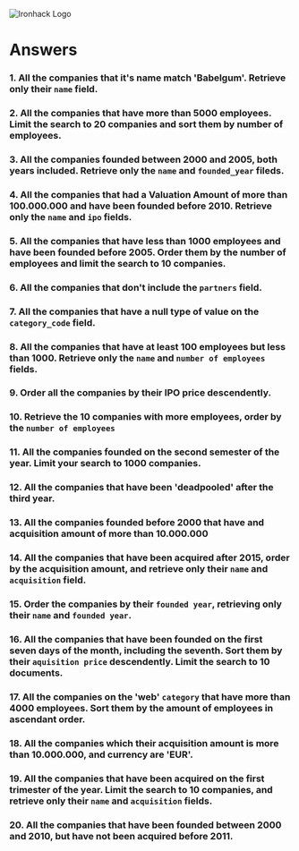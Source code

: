![Ironhack Logo](https://i.imgur.com/1QgrNNw.png)

# Answers

### 1. All the companies that it's name match 'Babelgum'. Retrieve only their `name` field.

<!-- db.companies.find({name : "Babelgum"}, {name: 1, _id:0}) -->

### 2. All the companies that have more than 5000 employees. Limit the search to 20 companies and sort them by **number of employees**.

<!-- db.companies.find({number_of_employees :{$gt: 5000}}, {name:1, _id:0, number_of_employees:1}).limit(20).sort({number_of_employees: -1}) -->

### 3. All the companies founded between 2000 and 2005, both years included. Retrieve only the `name` and `founded_year` fileds.

<!-- db.companies.find({founded_year: { $gte: 2000, $lte: 2005 }}, {name:1, _id:0, founded_year:1}) -->


### 4. All the companies that had a Valuation Amount of more than 100.000.000 and have been founded before 2010. Retrieve only the `name` and `ipo` fields.

<!-- db.companies.find({$and: [{founded_year: { $lt: 2010 }, "ipo.valuation_amount": { $gt: 100000000 }}]}, {name:1, _id:0, ipo:1}).pretty() -->

### 5. All the companies that have less than 1000 employees and have been founded before 2005. Order them by the number of employees and limit the search to 10 companies.

<!-- db.companies.find({$and: [{founded_year: { $lt: 2005 }, number_of_employees: { $lt: 1000 }}]}, {name:1, _id:0, number_of_employees: 1, founded_year:1}).limit(10).sort({number_of_employees: -1}).pretty() -->

### 6. All the companies that don't include the `partners` field.

<!-- db.companies.find({partners: { $exists: true, $ne: [] }}, {name: 1, _id:0}) -->

### 7. All the companies that have a null type of value on the `category_code` field.

<!-- db.companies.find({category_code: null}, {name: 1, _id:0, category_code:1}) -->

### 8. All the companies that have at least 100 employees but less than 1000. Retrieve only the `name` and `number of employees` fields.

<!-- db.companies.find({number_of_employees :{$gte: 100, $lte: 1000}}, {name:1, _id:0, number_of_employees:1}) -->

### 9. Order all the companies by their IPO price descendently.

<!-- db.companies.find({'ipo.valuation_amount': { $exists: true, $ne: null }}, {name:1, _id:0, 'ipo.valuation_amount': 1}).sort({'ipo.valuation_amount': -1}) -->

### 10. Retrieve the 10 companies with more employees, order by the `number of employees`

<!-- db.companies.find({}, {name:1, _id:0, number_of_employees:1}).sort({number_of_employees: -1}).limit(10) -->

### 11. All the companies founded on the second semester of the year. Limit your search to 1000 companies.

<!-- db.companies.find({founded_month: {$gte: 7, $lte: 12 }}, {name:1, _id:0, founded_month:1}).limit(1000) -->

### 12. All the companies that have been 'deadpooled' after the third year.

<!-- db.companies.find({ deadpooled_year - founded_year: {$gt: 3}}, {name:1, _id:0, deadpooled_year:1})

db.companies.find({$subtract:['$deadpooled_year', '$founded_year']}: {$gt: 3}, {name:1, _id:0, deadpooled_year:1}) -->


### 13. All the companies founded before 2000 that have and acquisition amount of more than 10.000.000

<!-- db.companies.find({$and: [{founded_year: { $lt: 2000 }, "acquisition.price_amount": { $gt: 10000000 }}]}, {name:1, _id:0, acquisition:1}) -->

### 14. All the companies that have been acquired after 2015, order by the acquisition amount, and retrieve only their `name` and `acquisition` field.

<!-- db.companies.find({'acquisition.acquired_year': {$gt: 2005}}, {name:1, _id:0, acquisition:1}).sort({'acquisition.price_amount': -1}) -->

### 15. Order the companies by their `founded year`, retrieving only their `name` and `founded year`.

<!-- db.companies.find({}, {name:1, _id:0, founded_year:1}).sort({founded_year: -1}) -->

### 16. All the companies that have been founded on the first seven days of the month, including the seventh. Sort them by their `aquisition price` descendently. Limit the search to 10 documents.

<!-- db.companies.find({founded_day: {$gte: 1, $lte: 7 }}, {name:1, _id:0, founded_day:1, 'acquisition.price_amount':1 }).sort({'acquisition.price_amount': -1}).limit(10) -->

### 17. All the companies on the 'web' `category` that have more than 4000 employees. Sort them by the amount of employees in ascendant order.

<!-- db.companies.find({$and: [{category_code: 'web'}, {number_of_employees: { $gt: 4000 }}]}, {name: 1, _id:0, category_code:1, number_of_employees: 1}).sort({number_of_employees: 1}) -->

### 18. All the companies which their acquisition amount is more than 10.000.000, and currency are 'EUR'.

<!-- db.companies.find({$and: [{'acquisition.price_amount': {$gt: 10000000}}, {'acquisition.price_currency_code': 'EUR'}]}, {name: 1, _id:0, 'acquisition.price_currency_code': 1, 'acquisition.price_amount':1}) -->

### 19. All the companies that have been acquired on the first trimester of the year. Limit the search to 10 companies, and retrieve only their `name` and `acquisition` fields.

<!-- db.companies.find({'acquisition.acquired_month': {$gte: 1, $lte: 3 }}, {name:1, _id:0, acquisition:1}).limit(10) -->

### 20. All the companies that have been founded between 2000 and 2010, but have not been acquired before 2011.

<!-- db.companies.find({$and: [{founded_year: {$gt: 2000, $lt: 2010 }}, {'acquisition.acquired_year': {$gt: 2011}}]}, {name:1, _id:0, acquisition:1, founded_year:1}) -->

